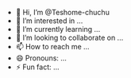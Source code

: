 - 👋 Hi, I’m @Teshome-chuchu
- 👀 I’m interested in ...
- 🌱 I’m currently learning ...
- 💞️ I’m looking to collaborate on ...
- 📫 How to reach me ...
- 😄 Pronouns: ...
- ⚡ Fun fact: ...

<!---
Teshome-chuchu/Teshome-chuchu is a ✨ special ✨ repository because its `README.md` (this file) appears on your GitHub profile.
You can click the Preview link to take a look at your changes.
--->

